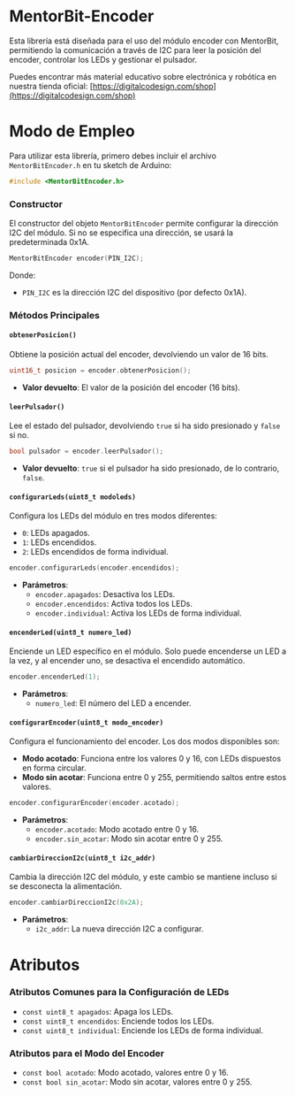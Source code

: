 
# MentorBit-Encoder
Esta librería está diseñada para el uso del módulo encoder con MentorBit, permitiendo la comunicación a través de I2C para leer la posición del encoder, controlar los LEDs y gestionar el pulsador.

Puedes encontrar más material educativo sobre electrónica y robótica en nuestra tienda oficial: [https://digitalcodesign.com/shop](https://digitalcodesign.com/shop)

# Modo de Empleo

Para utilizar esta librería, primero debes incluir el archivo `MentorBitEncoder.h` en tu sketch de Arduino:

```cpp
#include <MentorBitEncoder.h>
```

### Constructor

El constructor del objeto `MentorBitEncoder` permite configurar la dirección I2C del módulo. Si no se especifica una dirección, se usará la predeterminada 0x1A.

```cpp
MentorBitEncoder encoder(PIN_I2C);
```

Donde:
- `PIN_I2C` es la dirección I2C del dispositivo (por defecto 0x1A).

### Métodos Principales

#### `obtenerPosicion()`
Obtiene la posición actual del encoder, devolviendo un valor de 16 bits.

```cpp
uint16_t posicion = encoder.obtenerPosicion();
```

- **Valor devuelto**: El valor de la posición del encoder (16 bits).

#### `leerPulsador()`
Lee el estado del pulsador, devolviendo `true` si ha sido presionado y `false` si no.

```cpp
bool pulsador = encoder.leerPulsador();
```

- **Valor devuelto**: `true` si el pulsador ha sido presionado, de lo contrario, `false`.

#### `configurarLeds(uint8_t modoleds)`
Configura los LEDs del módulo en tres modos diferentes:
- `0`: LEDs apagados.
- `1`: LEDs encendidos.
- `2`: LEDs encendidos de forma individual.

```cpp
encoder.configurarLeds(encoder.encendidos);
```

- **Parámetros**: 
  - `encoder.apagados`: Desactiva los LEDs.
  - `encoder.encendidos`: Activa todos los LEDs.
  - `encoder.individual`: Activa los LEDs de forma individual.

#### `encenderLed(uint8_t numero_led)`
Enciende un LED específico en el módulo. Solo puede encenderse un LED a la vez, y al encender uno, se desactiva el encendido automático.

```cpp
encoder.encenderLed(1);
```

- **Parámetros**: 
  - `numero_led`: El número del LED a encender.

#### `configurarEncoder(uint8_t modo_encoder)`
Configura el funcionamiento del encoder. Los dos modos disponibles son:
- **Modo acotado**: Funciona entre los valores 0 y 16, con LEDs dispuestos en forma circular.
- **Modo sin acotar**: Funciona entre 0 y 255, permitiendo saltos entre estos valores.

```cpp
encoder.configurarEncoder(encoder.acotado);
```

- **Parámetros**: 
  - `encoder.acotado`: Modo acotado entre 0 y 16.
  - `encoder.sin_acotar`: Modo sin acotar entre 0 y 255.

#### `cambiarDireccionI2c(uint8_t i2c_addr)`
Cambia la dirección I2C del módulo, y este cambio se mantiene incluso si se desconecta la alimentación.

```cpp
encoder.cambiarDireccionI2c(0x2A);
```

- **Parámetros**: 
  - `i2c_addr`: La nueva dirección I2C a configurar.

# Atributos

### Atributos Comunes para la Configuración de LEDs

- `const uint8_t apagados`: Apaga los LEDs.
- `const uint8_t encendidos`: Enciende todos los LEDs.
- `const uint8_t individual`: Enciende los LEDs de forma individual.

### Atributos para el Modo del Encoder

- `const bool acotado`: Modo acotado, valores entre 0 y 16.
- `const bool sin_acotar`: Modo sin acotar, valores entre 0 y 255.

